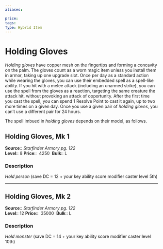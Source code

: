 ```yaml
---
aliases: 

price:  
tags: 
Type: Hybrid Item
---
```


# Holding Gloves

_Holding gloves_ have copper mesh on the fingertips and forming a concavity on the palm. The gloves count as a worn magic item unless you install them in armor, taking up one upgrade slot. Once per day as a standard action while wearing the gloves, you can use their embedded spell as a spell-like ability. If you hit with a melee attack (including an unarmed strike), you can use the spell from the gloves as a reaction, targeting the same creature the attack hit, without provoking an attack of opportunity. After the first time you cast the spell, you can spend 1 Resolve Point to cast it again, up to two more times on a given day. Once you use a given pair of _holding gloves_, you can’t use a different pair for 24 hours.  
  
The spell imbued in _holding gloves_ depends on their model, as follows.  

## Holding Gloves, Mk 1

**Source**:: _Starfinder Armory pg. 122_  
**Level**:: 6
**Price**::  4250 
**Bulk**:: L

### Description

_Hold person_ (save DC = 12 + your key ability score modifier caster level 5th)

---

## Holding Gloves, Mk 2

**Source**:: _Starfinder Armory pg. 122_  
**Level**:: 12
**Price**::  35000 
**Bulk**:: L

### Description

_Hold monster_ (save DC = 14 + your key ability score modifier caster level 10th)
